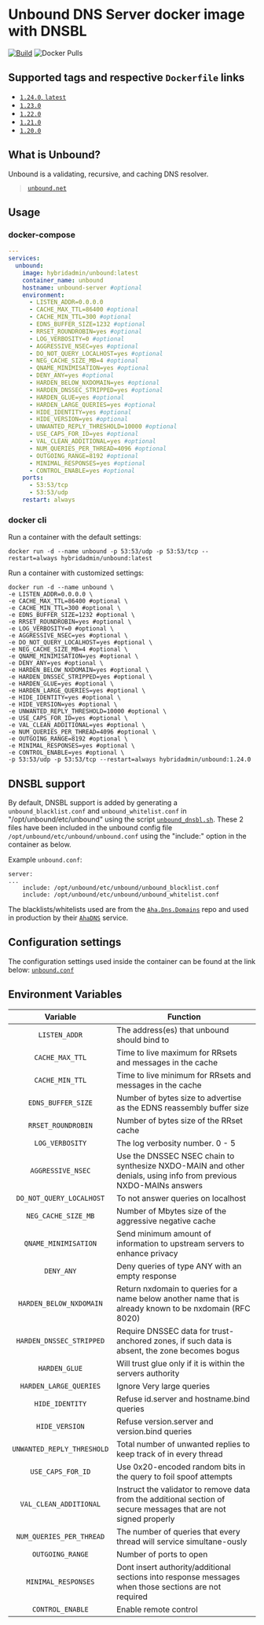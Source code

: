 # Unbound DNS Server docker image with DNSBL

[![Build](https://github.com/hybridadmin/docker-unbound/actions/workflows/build.yml/badge.svg)](https://github.com/hybridadmin/docker-unbound/actions/workflows/build.yml) ![Docker Pulls](https://img.shields.io/docker/pulls/hybridadmin/unbound)

## Supported tags and respective `Dockerfile` links

- [`1.24.0`, `latest`](https://github.com/hybridadmin/docker-unbound/tree/main/1.24.0/Dockerfile)
- [`1.23.0`](https://github.com/hybridadmin/docker-unbound/tree/main/1.23.0/Dockerfile)
- [`1.22.0`](https://github.com/hybridadmin/docker-unbound/tree/main/1.22.0/Dockerfile)
- [`1.21.0`](https://github.com/hybridadmin/docker-unbound/tree/main/1.21.0/Dockerfile)
- [`1.20.0`](https://github.com/hybridadmin/docker-unbound/tree/main/1.20.0/Dockerfile)

## What is Unbound?

Unbound is a validating, recursive, and caching DNS resolver.
> [`unbound.net`](https://unbound.net/)

## Usage

### docker-compose
```yaml
---
services:
  unbound:
    image: hybridadmin/unbound:latest
    container_name: unbound
    hostname: unbound-server #optional
    environment:
      - LISTEN_ADDR=0.0.0.0
      - CACHE_MAX_TTL=86400 #optional
      - CACHE_MIN_TTL=300 #optional
      - EDNS_BUFFER_SIZE=1232 #optional
      - RRSET_ROUNDROBIN=yes #optional
      - LOG_VERBOSITY=0 #optional
      - AGGRESSIVE_NSEC=yes #optional
      - DO_NOT_QUERY_LOCALHOST=yes #optional
      - NEG_CACHE_SIZE_MB=4 #optional
      - QNAME_MINIMISATION=yes #optional
      - DENY_ANY=yes #optional
      - HARDEN_BELOW_NXDOMAIN=yes #optional
      - HARDEN_DNSSEC_STRIPPED=yes #optional
      - HARDEN_GLUE=yes #optional
      - HARDEN_LARGE_QUERIES=yes #optional
      - HIDE_IDENTITY=yes #optional
      - HIDE_VERSION=yes #optional
      - UNWANTED_REPLY_THRESHOLD=10000 #optional
      - USE_CAPS_FOR_ID=yes #optional
      - VAL_CLEAN_ADDITIONAL=yes #optional
      - NUM_QUERIES_PER_THREAD=4096 #optional
      - OUTGOING_RANGE=8192 #optional
      - MINIMAL_RESPONSES=yes #optional
      - CONTROL_ENABLE=yes #optional
    ports:
      - 53:53/tcp
      - 53:53/udp
    restart: always
```

### docker cli

Run a container with the default settings:

```console
docker run -d --name unbound -p 53:53/udp -p 53:53/tcp --restart=always hybridadmin/unbound:latest
```

Run a container with customized settings:

```console
docker run -d --name unbound \
-e LISTEN_ADDR=0.0.0.0 \
-e CACHE_MAX_TTL=86400 #optional \
-e CACHE_MIN_TTL=300 #optional \
-e EDNS_BUFFER_SIZE=1232 #optional \
-e RRSET_ROUNDROBIN=yes #optional \
-e LOG_VERBOSITY=0 #optional \
-e AGGRESSIVE_NSEC=yes #optional \
-e DO_NOT_QUERY_LOCALHOST=yes #optional \
-e NEG_CACHE_SIZE_MB=4 #optional \
-e QNAME_MINIMISATION=yes #optional \
-e DENY_ANY=yes #optional \
-e HARDEN_BELOW_NXDOMAIN=yes #optional \
-e HARDEN_DNSSEC_STRIPPED=yes #optional \
-e HARDEN_GLUE=yes #optional \
-e HARDEN_LARGE_QUERIES=yes #optional \
-e HIDE_IDENTITY=yes #optional \
-e HIDE_VERSION=yes #optional \
-e UNWANTED_REPLY_THRESHOLD=10000 #optional \
-e USE_CAPS_FOR_ID=yes #optional \
-e VAL_CLEAN_ADDITIONAL=yes #optional \
-e NUM_QUERIES_PER_THREAD=4096 #optional \
-e OUTGOING_RANGE=8192 #optional \
-e MINIMAL_RESPONSES=yes #optional \
-e CONTROL_ENABLE=yes #optional \
-p 53:53/udp -p 53:53/tcp --restart=always hybridadmin/unbound:1.24.0
```


## DNSBL support

By default, DNSBL support is added by generating a `unbound_blacklist.conf` and `unbound_whitelist.conf` in "/opt/unbound/etc/unbound" using the script [`unbound_dnsbl.sh`](unbound_dnsbl.sh). These 2 files have been
included in the unbound config file `/opt/unbound/etc/unbound/unbound.conf` using the "include:" option in the container as below.

Example `unbound.conf`:
```
server:
...
    include: /opt/unbound/etc/unbound/unbound_blocklist.conf
    include: /opt/unbound/etc/unbound/unbound_whitelist.conf
```

The blacklists/whitelists used are from the [`Aha.Dns.Domains`](https://github.com/AhaDNS/Aha.Dns.Domains) repo and used in production by their [`AhaDNS`](https://ahadns.com/) service.


## Configuration settings

The configuration settings used inside the container can be found at the link below:
[`unbound.conf`](https://www.nlnetlabs.nl/documentation/unbound/unbound.conf/)


## Environment Variables

| Variable | Function |
| :----: | --- |
| `LISTEN_ADDR` | The address(es) that unbound should bind to |
| `CACHE_MAX_TTL` | Time to live maximum for RRsets and messages in the cache |
| `CACHE_MIN_TTL` | Time to live minimum for RRsets and messages in the cache |
| `EDNS_BUFFER_SIZE` | Number  of bytes size to advertise as the EDNS reassembly buffer size |
| `RRSET_ROUNDROBIN` | Number of bytes size of the RRset cache |
| `LOG_VERBOSITY` | The log verbosity number. 0 - 5 |
| `AGGRESSIVE_NSEC` | Use the DNSSEC NSEC chain to synthesize NXDO-MAIN and other denials, using info from previous NXDO-MAINs answers |
| `DO_NOT_QUERY_LOCALHOST` | To not answer queries on localhost |
| `NEG_CACHE_SIZE_MB` | Number of Mbytes size of the aggressive negative cache |
| `QNAME_MINIMISATION` | Send minimum amount of information to upstream servers to enhance privacy |
| `DENY_ANY` | Deny queries of type ANY with an empty response |
| `HARDEN_BELOW_NXDOMAIN` | Return nxdomain to queries for a name below another name that is already known to be nxdomain (RFC 8020) |
| `HARDEN_DNSSEC_STRIPPED` | Require DNSSEC data for trust-anchored zones, if such data is absent, the zone becomes bogus |
| `HARDEN_GLUE` | Will trust glue only if it is within the servers authority |
| `HARDEN_LARGE_QUERIES` | Ignore Very large queries |
| `HIDE_IDENTITY` | Refuse id.server and hostname.bind queries |
| `HIDE_VERSION` | Refuse version.server and version.bind queries |
| `UNWANTED_REPLY_THRESHOLD` | Total number of unwanted replies to keep track of in every thread |
| `USE_CAPS_FOR_ID` | Use 0x20-encoded random bits in the query to foil spoof attempts |
| `VAL_CLEAN_ADDITIONAL` | Instruct the validator to remove data from the additional section of secure messages that are not signed properly |
| `NUM_QUERIES_PER_THREAD` | The number of queries that every thread will service simultane-ously |
| `OUTGOING_RANGE` | Number of ports to open |
| `MINIMAL_RESPONSES` | Dont insert authority/additional sections into response messages when those sections are not required |
| `CONTROL_ENABLE` | Enable remote control |
